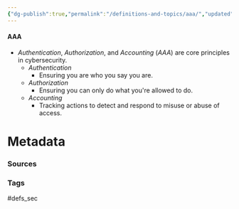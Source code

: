 ```yaml
---
{"dg-publish":true,"permalink":"/definitions-and-topics/aaa/","updated":"2025-05-30T11:08:29.275-07:00"}
---
```


#### AAA
- *Authentication*, *Authorization*, and *Accounting* (*AAA*) are core principles in cybersecurity.
	- *Authentication*
		- Ensuring you are who you say you are.
	- *Authorization*
		- Ensuring you can only do what you're allowed to do.
	- *Accounting*
		- Tracking actions to detect and respond to misuse or abuse of access.



# Metadata

### Sources


### Tags
#defs_sec 